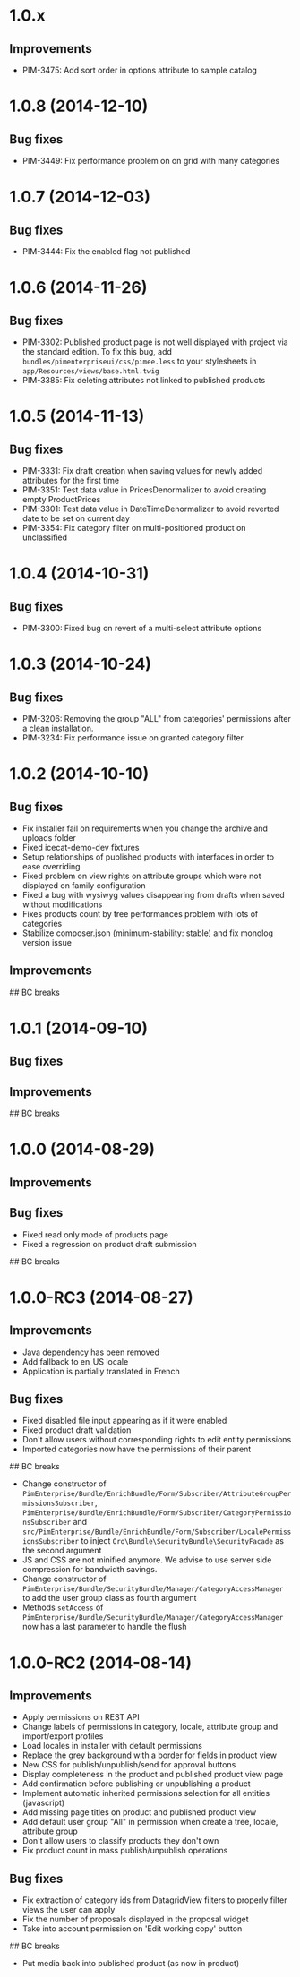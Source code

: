 # 1.0.x

## Improvements
- PIM-3475: Add sort order in options attribute to sample catalog

# 1.0.8 (2014-12-10)

## Bug fixes
- PIM-3449: Fix performance problem on on grid with many categories

# 1.0.7 (2014-12-03)

## Bug fixes
- PIM-3444: Fix the enabled flag not published

# 1.0.6 (2014-11-26)

## Bug fixes
- PIM-3302: Published product page is not well displayed with project via the standard edition. To fix this bug, add `bundles/pimenterpriseui/css/pimee.less` to your stylesheets in `app/Resources/views/base.html.twig`
- PIM-3385: Fix deleting attributes not linked to published products

# 1.0.5 (2014-11-13)

## Bug fixes
- PIM-3331: Fix draft creation when saving values for newly added attributes for the first time
- PIM-3351: Test data value in PricesDenormalizer to avoid creating empty ProductPrices
- PIM-3301: Test data value in DateTimeDenormalizer to avoid reverted date to be set on current day
- PIM-3354: Fix category filter on multi-positioned product on unclassified

# 1.0.4 (2014-10-31)

## Bug fixes
- PIM-3300: Fixed bug on revert of a multi-select attribute options

# 1.0.3 (2014-10-24)

## Bug fixes
- PIM-3206: Removing the group "ALL" from categories' permissions after a clean installation.
- PIM-3234: Fix performance issue on granted category filter

# 1.0.2 (2014-10-10)

## Bug fixes
- Fix installer fail on requirements when you change the archive and uploads folder
- Fixed icecat-demo-dev fixtures
- Setup relationships of published products with interfaces in order to ease overriding
- Fixed problem on view rights on attribute groups which were not displayed on family configuration
- Fixed a bug with wysiwyg values disappearing from drafts when saved without modifications
- Fixes products count by tree performances problem with lots of categories
- Stabilize composer.json (minimum-stability: stable) and fix monolog version issue

## Improvements

## BC breaks

# 1.0.1 (2014-09-10)

## Bug fixes

## Improvements

## BC breaks

# 1.0.0 (2014-08-29)

## Improvements

## Bug fixes
- Fixed read only mode of products page
- Fixed a regression on product draft submission

## BC breaks

# 1.0.0-RC3 (2014-08-27)

## Improvements
- Java dependency has been removed
- Add fallback to en_US locale
- Application is partially translated in French

## Bug fixes
- Fixed disabled file input appearing as if it were enabled
- Fixed product draft validation
- Don't allow users without corresponding rights to edit entity permissions
- Imported categories now have the permissions of their parent

## BC breaks
- Change constructor of `PimEnterprise/Bundle/EnrichBundle/Form/Subscriber/AttributeGroupPermissionsSubscriber`, `PimEnterprise/Bundle/EnrichBundle/Form/Subscriber/CategoryPermissionsSubscriber` and `src/PimEnterprise/Bundle/EnrichBundle/Form/Subscriber/LocalePermissionsSubscriber` to inject `Oro\Bundle\SecurityBundle\SecurityFacade` as the second argument
- JS and CSS are not minified anymore. We advise to use server side compression for bandwidth savings.
- Change constructor of `PimEnterprise/Bundle/SecurityBundle/Manager/CategoryAccessManager` to add the user group class as fourth argument
- Methods `setAccess` of `PimEnterprise/Bundle/SecurityBundle/Manager/CategoryAccessManager` now has a last parameter to handle the flush

# 1.0.0-RC2 (2014-08-14)

## Improvements
- Apply permissions on REST API
- Change labels of permissions in category, locale, attribute group and import/export profiles
- Load locales in installer with default permissions
- Replace the grey background with a border for fields in product view
- New CSS for publish/unpublish/send for approval buttons
- Display completeness in the product and published product view page
- Add confirmation before publishing or unpublishing a product
- Implement automatic inherited permissions selection for all entities (javascript)
- Add missing page titles on product and published product view
- Add default user group "All" in permission when create a tree, locale, attribute group
- Don't allow users to classify products they don't own
- Fix product count in mass publish/unpublish operations

## Bug fixes
- Fix extraction of category ids from DatagridView filters to properly filter views the user can apply
- Fix the number of proposals displayed in the proposal widget
- Take into account permission on 'Edit working copy' button

## BC breaks
- Put media back into published product (as now in product)
